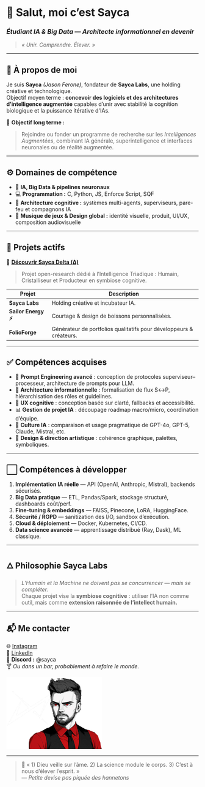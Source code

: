 # 👋 Salut, moi c’est **Sayca**
### *Étudiant IA & Big Data — Architecte informationnel en devenir*
> *« Unir. Comprendre. Élever. »*  

---

## 🧠 À propos de moi
Je suis **Sayca** *(Jason Ferone)*, fondateur de **Sayca Labs**, une holding créative et technologique.  
Objectif moyen terme : **concevoir des logiciels et des architectures d’intelligence augmentée** capables d’unir avec stabilité la cognition biologique et la puissance itérative d'IAs.

🎯 **Objectif long terme :**  
> Rejoindre ou fonder un programme de recherche sur les *Intelligences Augmentées*, combinant IA générale, superintelligence et interfaces neuronales ou de réalité augmentée.

---

## ⚙️ Domaines de compétence
- 🧬 **IA, Big Data & pipelines neuronaux**
- 💻 **Programmation :** C, Python, JS, Enforce Script, SQF  
- 🧩 **Architecture cognitive :** systèmes multi-agents, superviseurs, pare-feu et compagnons IA  
- 🎨 **Musique de jeux & Design global :** identité visuelle, produit, UI/UX, composition audiovisuelle

---

## 🚀 Projets actifs
🔗 [**Découvrir Sayca Delta (Δ)**](https://github.com/devSayca/Sayca-Delta/tree/main)  
> Projet open-research dédié à l’Intelligence Triadique : Humain, Cristalliseur et Producteur en symbiose cognitive.  

| Projet | Description |
|--------|--------------|
| **Sayca Labs** | Holding créative et incubateur IA. |
| **Sailor Energy ⚡** | Courtage & design de boissons personnalisées. |
| **FolioForge** | Générateur de portfolios qualitatifs pour développeurs & créateurs. |

---

## ✅ Compétences acquises
- 🧩 **Prompt Engineering avancé** : conception de protocoles superviseur–processeur, architecture de prompts pour LLM.  
- 🧠 **Architecture informationnelle** : formalisation de flux S↔P, hiérarchisation des rôles et guidelines.  
- 🎯 **UX cognitive** : conception basée sur clarté, fallbacks et accessibilité.  
- 📊 **Gestion de projet IA** : découpage roadmap macro/micro, coordination d’équipe.  
- 🤖 **Culture IA** : comparaison et usage pragmatique de GPT-4o, GPT-5, Claude, Mistral, etc.  
- 🎨 **Design & direction artistique** : cohérence graphique, palettes, symboliques.  

---

## ⬜️ Compétences à développer
1. **Implémentation IA réelle** — API (OpenAI, Anthropic, Mistral), backends sécurisés.  
2. **Big Data pratique** — ETL, Pandas/Spark, stockage structuré, dashboards coût/perf.  
3. **Fine-tuning & embeddings** — FAISS, Pinecone, LoRA, HuggingFace.  
4. **Sécurité / RGPD** — sanitization des I/O, sandbox d’exécution.  
5. **Cloud & déploiement** — Docker, Kubernetes, CI/CD.  
6. **Data science avancée** — apprentissage distribué (Ray, Dask), ML classique.  

---

## 🜂 Philosophie Sayca Labs
> *L’Humain et la Machine ne doivent pas se concurrencer — mais se compléter.*  
Chaque projet vise la **symbiose cognitive** : utiliser l’IA non comme outil, mais comme **extension raisonnée de l’intellect humain.**

---

## 📬 Me contacter
🌐 [Instagram](https://instagram.com/sayca.labs)  
💼 [LinkedIn](https://linkedin.com/in/sayca)  
💬 **Discord :** @sayca  
🍸 *Ou dans un bar, probablement à refaire le monde.*

![Bannière](compactbanner.png)

---

> 🧠 « 1) Dieu veille sur l’âme. 2) La science module le corps. 3) C’est à nous d’élever l’esprit. »  
> — *Petite devise pas piquée des hannetons*  
